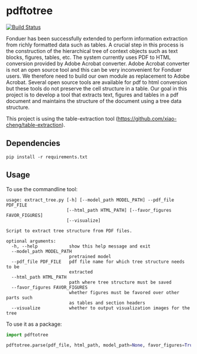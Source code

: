 # pdftotree
[![Build Status](https://travis-ci.org/HazyResearch/pdftotree.svg?branch=master)](https://travis-ci.org/HazyResearch/pdftotree)

Fonduer has been successfully extended to perform information extraction from
richly formatted data such as tables. A crucial step in this process is the
construction of the hierarchical tree of context objects such as text blocks,
figures, tables, etc. The system currently uses PDF to HTML conversion provided
by Adobe Acrobat converter. Adobe Acrobat converter is not an open source tool
and this can be very inconvenient for Fonduer users. We therefore need to build
our own module as replacement to Adobe Acrobat. Several open source tools are
available for pdf to html conversion but these tools do not preserve the cell
structure in a table. Our goal in this project is to develop a tool that
extracts text, figures and tables in a pdf document and maintains the structure
of the document using a tree data structure.

This project is using the table-extraction tool
(https://github.com/xiao-cheng/table-extraction).

## Dependencies

```pip install -r requirements.txt```

## Usage

To use the commandline tool:
```
usage: extract_tree.py [-h] [--model_path MODEL_PATH] --pdf_file PDF_FILE
                       [--html_path HTML_PATH] [--favor_figures FAVOR_FIGURES]
                       [--visualize]

Script to extract tree structure from PDF files.

optional arguments:
  -h, --help            show this help message and exit
  --model_path MODEL_PATH
                        pretrained model
  --pdf_file PDF_FILE   pdf file name for which tree structure needs to be
                        extracted
  --html_path HTML_PATH
                        path where tree structure must be saved
  --favor_figures FAVOR_FIGURES
                        whether figures must be favored over other parts such
                        as tables and section headers
  --visualize           whether to output visualization images for the tree
```

To use it as a package:
```py
import pdftotree

pdftotree.parse(pdf_file, html_path, model_path=None, favor_figures=True, visualize=False):
```

